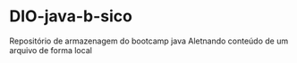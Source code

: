 # DIO-java-b-sico
Repositório de armazenagem do bootcamp java
Aletnando conteúdo de um arquivo de forma local